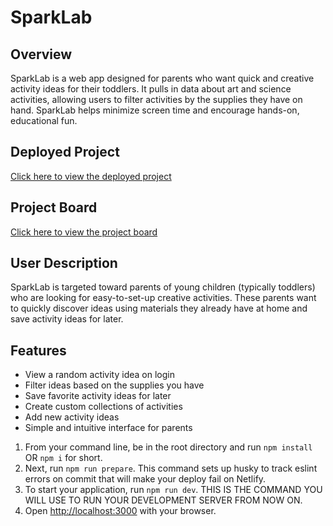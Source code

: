 # SparkLab

## Overview
SparkLab is a web app designed for parents who want quick and creative activity ideas for their toddlers. It pulls in data about art and science activities, allowing users to filter activities by the supplies they have on hand. SparkLab helps minimize screen time and encourage hands-on, educational fun.

## Deployed Project
[Click here to view the deployed project](#)

## Project Board
[Click here to view the project board](#https://github.com/users/hollyann-smith/projects/2)

## User Description
SparkLab is targeted toward parents of young children (typically toddlers) who are looking for easy-to-set-up creative activities. These parents want to quickly discover ideas using materials they already have at home and save activity ideas for later.

## Features
- View a random activity idea on login
- Filter ideas based on the supplies you have
- Save favorite activity ideas for later
- Create custom collections of activities
- Add new activity ideas
- Simple and intuitive interface for parents





1. From your command line, be in the root directory and run `npm install` OR `npm i` for short.
1. Next, run `npm run prepare`. This command sets up husky to track eslint errors on commit that will make your deploy fail on Netlify.
1. To start your application, run `npm run dev`. THIS IS THE COMMAND YOU WILL USE TO RUN YOUR DEVELOPMENT SERVER FROM NOW ON.
1. Open [http://localhost:3000](http://localhost:3000) with your browser.
